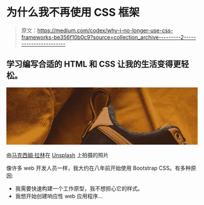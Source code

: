 # 为什么我不再使用 CSS 框架

> 原文：<https://medium.com/codex/why-i-no-longer-use-css-frameworks-be356f10b0c9?source=collection_archive---------2----------------------->

## 学习编写合适的 HTML 和 CSS 让我的生活变得更轻松。

![](img/c8870e4d42c5c3f77e724fb31a20e698.png)

由[马克西姆·拉林](https://unsplash.com/@maksimcul8r?utm_source=unsplash&utm_medium=referral&utm_content=creditCopyText)在 [Unsplash](https://unsplash.com/?utm_source=unsplash&utm_medium=referral&utm_content=creditCopyText) 上拍摄的照片

像许多 web 开发人员一样，我大约在八年前开始使用 Bootstrap CSS。有多种原因:

*   我需要快速构建一个工作原型，我不想担心它的样式。
*   我想开始创建响应性 web 应用程序…